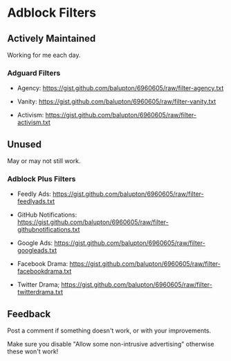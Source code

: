 # Adblock Filters

## Actively Maintained

Working for me each day.

### Adguard Filters

- Agency: https://gist.github.com/balupton/6960605/raw/filter-agency.txt

- Vanity: https://gist.github.com/balupton/6960605/raw/filter-vanity.txt

- Activism: https://gist.github.com/balupton/6960605/raw/filter-activism.txt

## Unused

May or may not still work.

### Adblock Plus Filters

- Feedly Ads: https://gist.github.com/balupton/6960605/raw/filter-feedlyads.txt

- GitHub Notifications: https://gist.github.com/balupton/6960605/raw/filter-githubnotifications.txt

- Google Ads: https://gist.github.com/balupton/6960605/raw/filter-googleads.txt

- Facebook Drama: https://gist.github.com/balupton/6960605/raw/filter-facebookdrama.txt

- Twitter Drama; https://gist.github.com/balupton/6960605/raw/filter-twitterdrama.txt

## Feedback

Post a comment if something doesn't work, or with your improvements.

Make sure you disable "Allow some non-intrusive advertising" otherwise these won't work!